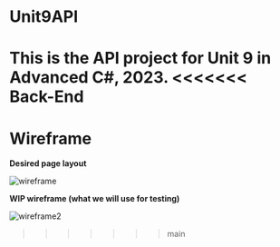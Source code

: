 # Unit9API
This is the API project for Unit 9 in Advanced C#, 2023.
<<<<<<< Back-End
=======

# Wireframe
<b>Desired page layout</b>

![wireframe](https://user-images.githubusercontent.com/26259906/217272963-01161471-5b09-4698-afbd-416d6212cb84.png)

<b>WIP wireframe (what we will use for testing)</b>

![wireframe2](https://user-images.githubusercontent.com/26259906/217274774-daa58bf6-fddb-4e09-9a0f-de545f787c7e.PNG)
>>>>>>> main
